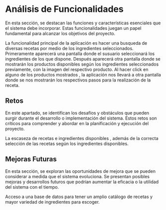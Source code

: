 # Análisis de Funcionalidades

En esta sección, se destacan las funciones y características esenciales que el sistema debe incorporar. Estas funcionalidades juegan un papel fundamental para alcanzar los objetivos del proyecto.

La funcionalidad principal de la aplicación es hacer una busqueda de diversas recetas por medio de los ingredientes seleccionados.
Primeramente aparecerá una pantalla donde el susuario seleccionará los ingredientes de los que dispone.
Después aparecerá otra pantalla donde se mostrarán los productos disponibles según los ingredientes seleccionados previamente, con la imagen del respectivo producto.
Al hacer click en alguno de los productos mostrados , la aplicación nos llevará a otra pantalla donde se nos mostrarán los respectivos pasos para la realización de la receta.


## Retos

En este apartado, se identifican los desafíos y obstáculos que pueden surgir durante el desarrollo o implementación del sistema. Estos retos son críticos para comprender y abordar en la planificación y ejecución del proyecto.

La escaseza de recetas e ingredientes disponibles , además de la correcta selección de las recetas según los ingredientes disponibles.


## Mejoras Futuras

En esta sección, se exploran las oportunidades de mejora que se pueden considerar a medida que el sistema evoluciona. Se presentan posibles mejoras y desarrollos futuros que podrían aumentar la eficacia o la utilidad del sistema con el tiempo.

Acceso a una base de datos para tener un amplio catálogo de recetas y mayor variedad de ingredientes para escoger.
